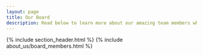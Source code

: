 ```yaml
---
layout: page
title: Our Board
description: Read below to learn more about our amazing team members who keep things running day in and day out at Ruby for Good.
---
```


{% include section_header.html %}
{% include about_us/board_members.html %}
